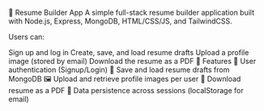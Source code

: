 📝 Resume Builder App
A simple full-stack resume builder application built with Node.js, Express, MongoDB, HTML/CSS/JS, and TailwindCSS.

Users can:

Sign up and log in
Create, save, and load resume drafts
Upload a profile image (stored by email)
Download the resume as a PDF
🚀 Features
🔐 User authentication (Signup/Login)
📝 Save and load resume drafts from MongoDB
🖼️ Upload and retrieve profile images per user
📄 Download resume as a PDF
💾 Data persistence across sessions (localStorage for email)

